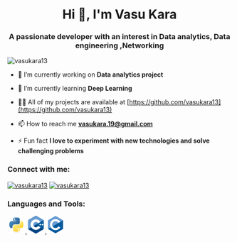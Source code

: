 <h1 align="center">Hi 👋, I'm Vasu Kara</h1>
<h3 align="center">A passionate developer with an interest in Data analytics, Data engineering ,Networking </h3>

<p align="left"> <img src="https://komarev.com/ghpvc/?username=vasukara13&label=Profile%20views&color=0e75b6&style=flat" alt="vasukara13" /> </p>

- 🔭 I’m currently working on **Data analytics project**

- 🌱 I’m currently learning **Deep Learning**

- 👨‍💻 All of my projects are available at [https://github.com/vasukara13](https://github.com/vasukara13)

- 📫 How to reach me **vasukara.19@gmail.com**

- ⚡ Fun fact **I love to experiment with new technologies and solve challenging problems**

<h3 align="left">Connect with me:</h3>
<p align="left">
<a href="https://linkedin.com/in/vasukara13" target="blank"><img align="center" src="https://cdn.jsdelivr.net/npm/simple-icons@3.0.1/icons/linkedin.svg" alt="vasukara13" height="30" width="40" /></a>
<a href="https://github.com/vasukara13" target="blank"><img align="center" src="https://cdn.jsdelivr.net/npm/simple-icons@3.0.1/icons/github.svg" alt="vasukara13" height="30" width="40" /></a>
</p>

<h3 align="left">Languages and Tools:</h3>
<p align="left"> 
<a href="https://www.python.org/" target="_blank"> <img src="https://raw.githubusercontent.com/devicons/devicon/master/icons/python/python-original.svg" alt="python" width="40" height="40"/> </a> 
<a href="https://isocpp.org/" target="_blank"> <img src="https://raw.githubusercontent.com/devicons/devicon/master/icons/cplusplus/cplusplus-original.svg" alt="c++" width="40" height="40"/> </a>
<a href="https://en.cppreference.com/w/c" target="_blank"> <img src="https://raw.githubusercontent.com/devicons/devicon/master/icons/c/c-original.svg" alt="c" width="40" height="40"/> </a>
</p>

